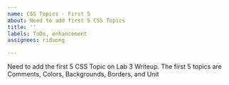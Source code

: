 ```yaml
---
name: CSS Topics - First 5
about: Need to add first 5 CSS Topics
title: ''
labels: ToDo, enhancement
assignees: riduong

---
```


Need to add the first 5 CSS Topic on Lab 3 Writeup. The first 5 topics are Comments, Colors, Backgrounds, Borders, and Unit
